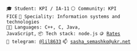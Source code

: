 <code>🎓 Student: KPI / IA-11</code>
<code>⚪ Community: KPI FICE</code>
<code>👷 Speciality: Іnformation systems and technologies</code><br>
<code>🧑‍💻 Languages: C++, С, Java, JavaScript,</code>
<code>📦 Tech stack: node.js</code>
<code>🪙 [Rates](RATES.md)</code><br>
<code>💬 telegram: [@lil8633](https://t.me/lil8633)</code>
<code>📫 [sasha_semashko@ukr.net](mailto:sasha_semashko@ukr.net)</code>
